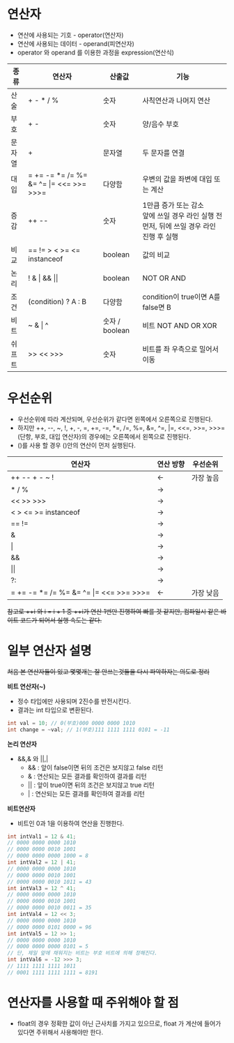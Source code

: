 # 연산자

- 연산에 사용되는 기호 - operator(연산자)
- 연산에 사용되는 데이터 - operand(피연산자)
- operator 와 operand 를 이용한 과정을 expression(연산식)

| 종류   | 연산자                                   | 산출값         | 기능                                                                                       |
| ------ | ---------------------------------------- | -------------- | ------------------------------------------------------------------------------------------ |
| 산술   | + - \* / %                               | 숫자           | 사칙연산과 나머지 연산                                                                     |
| 부호   | + -                                      | 숫자           | 양/음수 부호                                                                               |
| 문자열 | +                                        | 문자열         | 두 문자를 연결                                                                             |
| 대입   | = += -= \*= /= %= &= ^= \|= <<= >>= >>>= | 다양함         | 우변의 값을 좌변에 대입 또는 계산                                                          |
| 증감   | ++ --                                    | 숫자           | 1만큼 증가 또는 감소<br>앞에 쓰일 경우 라인 실행 전 먼저, 뒤에 쓰일 경우 라인 진행 후 실행 |
| 비교   | == != > < >= <= instanceof               | boolean        | 값의 비교                                                                                  |
| 논리   | ! & \| && \|\|                           | boolean        | NOT OR AND                                                                                 |
| 조건   | (condition) ? A : B                      | 다양함         | condition이 true이면 A를 false면 B                                                         |
| 비트   | ~ & \| ^                                 | 숫자 / boolean | 비트 NOT AND OR XOR                                                                        |
| 쉬프트 | >> << >>>                                | 숫자           | 비트를 좌 우측으로 밀어서 이동                                                             |

# 우선순위

- 우선순위에 따라 계산되며, 우선순위가 같다면 왼쪽에서 오른쪽으로 진행된다.
- 하지만 ++, --, ~, !, +, -, =, +=, -=, \*=, /=, %=, &=, ^=, |=, <<=, >>=, >>>= (단항, 부호, 대입 연산자)의 경우에는 오른쪽에서 왼쪽으로 진행된다.
- ()를 사용 할 경우 ()안의 연산이 먼저 실행된다.

| 연산자                                   | 연산 방향 | 우선순위  |
| ---------------------------------------- | --------- | --------- |
| ++ -- + - ~ !                            | ←         | 가장 높음 |
| \* / %                                   | →         |           |
| << >> >>>                                | →         |           |
| < > <= >= instanceof                     | →         |           |
| == !=                                    | →         |           |
| &                                        | →         |           |
| \|                                       | →         |           |
| &&                                       | →         |           |
| \|\|                                     | →         |           |
| ?:                                       | →         |           |
| = += -= \*= /= %= &= ^= \|= <<= >>= >>>= | ←         | 가장 낮음 |

~~참고로 ++i 와 i = i + 1 중 ++i가 연산 1번만 진행하여 빠를 것 같지만, 컴파일시 같은 바이트 코드가 되어서 실행 속도는 같다.~~

# 일부 연산자 설명

~~처음 본 연산자들이 있고 몇몇개는 잘 안쓰는것들을 다시 파악하자는 의도로 정리~~

**비트 연산자(~)**

- 정수 타입에만 사용되며 2진수를 반전시킨다.
- 결과는 int 타입으로 변환된다.

```java
int val = 10; // 0(부호)000 0000 0000 1010
int change = ~val; // 1(부호)111 1111 1111 0101 = -11
```

**논리 연산자**

- &&,& 와 ||,|
  - && : 앞이 false이면 뒤의 조건은 보지않고 false 리턴
  - & : 연산되는 모든 결과를 확인하여 결과를 리턴
  - || : 앞이 true이면 뒤의 조건은 보지않고 true 리턴
  - | : 연산되는 모든 결과를 확인하여 결과를 리턴

**비트연산자**

- 비트인 0과 1을 이용하여 연산을 진행한다.

```java
int intVal1 = 12 & 41;
// 0000 0000 0000 1010
// 0000 0000 0010 1001
// 0000 0000 0000 1000 = 8
int intVal2 = 12 | 41;
// 0000 0000 0000 1010
// 0000 0000 0010 1001
// 0000 0000 0010 1011 = 43
int intVal3 = 12 ^ 41;
// 0000 0000 0000 1010
// 0000 0000 0010 1001
// 0000 0000 0010 0011 = 35
int intVal4 = 12 << 3;
// 0000 0000 0000 1010
// 0000 0000 0101 0000 = 96
int intVal5 = 12 >> 1;
// 0000 0000 0000 1010
// 0000 0000 0000 0101 = 5
// 단, 제일 앞에 채워지는 비트는 부호 비트에 의해 정해진다.
int intVal6 = -12 >>> 3;
// 1111 1111 1111 1011
// 0001 1111 1111 1111 = 8191
```

# 연산자를 사용할 때 주위해야 할 점

- float의 경우 정확한 값이 아닌 근사치를 가지고 있으므로, float 가 계산에 들어가 있다면 주위해서 사용해야만 한다.

